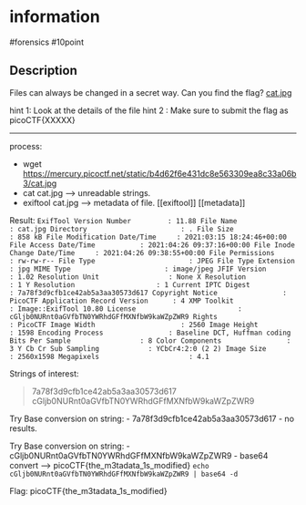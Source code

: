 # information
#forensics #10point

## Description
Files can always be changed in a secret way. Can you find the flag? [cat.jpg](https://mercury.picoctf.net/static/b4d62f6e431dc8e563309ea8c33a06b3/cat.jpg)

hint 1: Look at the details of the file
hint 2 : Make sure to submit the flag as picoCTF{XXXXX}

---
process:
- wget https://mercury.picoctf.net/static/b4d62f6e431dc8e563309ea8c33a06b3/cat.jpg
- cat cat.jpg --> unreadable strings.
- exiftool cat.jpg  --> metadata of file.  [[exiftool]] [[metadata]]

Result:
`ExifTool Version Number         : 11.88
File Name                       : cat.jpg
Directory                       : .
File Size                       : 858 kB
File Modification Date/Time     : 2021:03:15 18:24:46+00:00
File Access Date/Time           : 2021:04:26 09:37:16+00:00
File Inode Change Date/Time     : 2021:04:26 09:38:55+00:00
File Permissions                : rw-rw-r--
File Type                       : JPEG
File Type Extension             : jpg
MIME Type                       : image/jpeg
JFIF Version                    : 1.02
Resolution Unit                 : None
X Resolution                    : 1
Y Resolution                    : 1
Current IPTC Digest             : 7a78f3d9cfb1ce42ab5a3aa30573d617
Copyright Notice                : PicoCTF
Application Record Version      : 4
XMP Toolkit                     : Image::ExifTool 10.80
License                         : cGljb0NURnt0aGVfbTN0YWRhdGFfMXNfbW9kaWZpZWR9
Rights                          : PicoCTF
Image Width                     : 2560
Image Height                    : 1598
Encoding Process                : Baseline DCT, Huffman coding
Bits Per Sample                 : 8
Color Components                : 3
Y Cb Cr Sub Sampling            : YCbCr4:2:0 (2 2)
Image Size                      : 2560x1598
Megapixels                      : 4.1`

Strings of interest:
> 7a78f3d9cfb1ce42ab5a3aa30573d617 cGljb0NURnt0aGVfbTN0YWRhdGFfMXNfbW9kaWZpZWR9

Try Base conversion on string:
	- 7a78f3d9cfb1ce42ab5a3aa30573d617 
	- no results.
	
Try Base conversion on string:
	- cGljb0NURnt0aGVfbTN0YWRhdGFfMXNfbW9kaWZpZWR9 
	- base64 convert --> picoCTF{the_m3tadata_1s_modified}
	`echo cGljb0NURnt0aGVfbTN0YWRhdGFfMXNfbW9kaWZpZWR9 | base64 -d`

Flag: picoCTF{the_m3tadata_1s_modified}